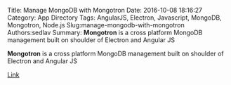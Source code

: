 Title: Manage MongoDB with Mongotron
Date: 2016-10-08 18:16:27
Category: App Directory
Tags: AngularJS, Electron, Javascript, MongoDB, Mongotron, Node.js
Slug:manage-mongodb-with-mongotron
Authors:sedlav
Summary: **Mongotron** is a cross platform MongoDB management built on shoulder of Electron and Angular JS

**Mongotron** is a cross platform MongoDB management built on shoulder of Electron and Angular JS

[Link](http://mongotron.io/)
